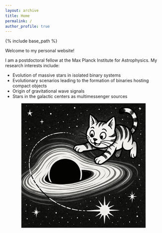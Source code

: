 ```yaml
---
layout: archive
title: Home
permalink: /
author_profile: true
---
```


{% include base_path %}


Welcome to my personal website!

I am a postdoctoral fellow at the Max Planck Institute for Astrophysics. My research interests include:

- Evolution of massive stars in isolated binary systems
- Evolutionary scenarios leading to the formation of binaries hosting compact objects
- Origin of gravitational wave signals 
- Stars in the galactic centers as multimessenger sources


<div style="text-align: center;">
  <img src="./../images/SMBHkotek.png" width="400"/>
</div>
